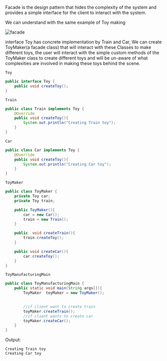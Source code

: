 Facade is the design pattern that hides the complexity of the system and provides a simple interface for the client to interact with the system.

We can understand with the same example of Toy making

![facade](https://dev-to-uploads.s3.amazonaws.com/uploads/articles/86qrom3dl1ejzfcx0xaq.png)

interface Toy has concrete implementation by Train and Car, We can create ToyMaker(a facade class) that will interact with these Classes to make different toys, the user will interact with the simple custom methods of the ToyMaker class to create different toys and will be un-aware of what complexities are involved in making these toys behind the scene.

`Toy`
```java
public interface Toy {
    public void createToy();
}
```
`Train`
```java
public class Train implements Toy {
    @Override
    public void createToy(){
        System.out.println("Creating Train toy");
    }
}
```
`Car`
```java
public class Car implements Toy {
    @Override
    public void createToy(){
        System.out.println("Creating Car toy");
    }
}
```

`ToyMaker`

```java
public class ToyMaker {
    private Toy car;
    private Toy train;

    public ToyMaker(){
        car = new Car();
        train = new Train();
    }

    public  void createTrain(){
        train.createToy();
    }

    public void createCar(){
        car.createToy();
    }
}
```

`ToyManufacturingMain`

```java
public class ToyManufacturingMain {
    public static void main(String args[]){
        ToyMaker  toyMaker = new ToyMaker();
        

        //if client want to create train
        toyMaker.createTrain();
        //if client wants to create car
        toyMaker.createCar();
    }
}
```

Output:

```output
Creating Train toy
Creating Car toy
```


